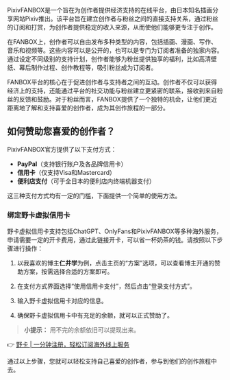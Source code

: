 PixivFANBOX是一个旨在为创作者提供经济支持的在线平台，由日本知名插画分享网站Pixiv推出。该平台旨在建立创作者与粉丝之间的直接支持关系，通过粉丝的订阅和打赏，为创作者提供稳定的收入来源，从而使他们能够更专注于创作。

在FANBOX上，创作者可以自由发布多种类型的内容，包括插画、漫画、写作、音乐和视频等。这些内容可以是公开的，也可以是专门为订阅者准备的独家内容。通过设定不同级别的支持计划，创作者能够为粉丝提供独享的福利，比如高清壁纸、幕后制作过程、创作教程等，吸引粉丝成为订阅者。

FANBOX平台的核心在于促进创作者与支持者之间的互动。创作者不仅可以获得经济上的支持，还能通过平台的社交功能与粉丝建立更紧密的联系，接收到来自粉丝的反馈和鼓励。对于粉丝而言，FANBOX提供了一个独特的机会，让他们更近距离地了解和支持喜爱的创作者，成为其创作旅程的一部分。

## 如何赞助您喜爱的创作者？

PixivFANBOX官方提供了以下支付方式：

- **PayPal**（支持银行账户及各品牌信用卡）
- **信用卡**（仅支持Visa和Mastercard）
- **便利店支付**（可于全日本的便利店内终端机器支付）

这三种支付方式均有一定的门槛，下面提供一个简单的使用方法。

### 绑定野卡虚拟信用卡

野卡虚拟信用卡支持包括ChatGPT、OnlyFans和PixivFANBOX等多种海外服务，申请需要一定的开卡费用，通过此链接开卡，可以省一杯奶茶的钱。请按照以下步骤进行操作：

1. 以我喜欢的博主**仁井学**为例，点击主页的“方案”选项，可以查看博主开通的赞助方案，按需选择合适的方案即可。
   
2. 在支付方式界面选择“使用信用卡支付”，然后点击“登录支付方式”。

3. 输入野卡虚拟信用卡对应的信息。

4. 确保野卡虚拟信用卡中有充足的余额，就可以正式赞助了。

> **小提示：** 用不完的余额依旧可以提现出来。

👉 [野卡 | 一分钟注册，轻松订阅海外线上服务](https://bit.ly/bewildcard)

通过以上步骤，您就可以轻松支持自己喜爱的创作者，参与到他们的创作旅程中去。